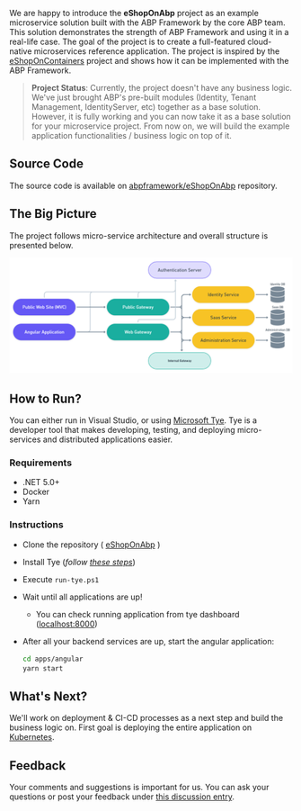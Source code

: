 We are happy to introduce the **eShopOnAbp** project as an example microservice solution built with the ABP Framework by the core ABP team. This solution demonstrates the strength of ABP Framework and using it in a real-life case. The goal of the project is to create a full-featured cloud-native microservices reference application. The project is inspired by the [eShopOnContainers](https://github.com/dotnet-architecture/eShopOnContainers) project and shows how it can be implemented with the ABP Framework.

> **Project Status**: Currently, the project doesn't have any business logic. We've just brought ABP's pre-built modules (Identity, Tenant Management, IdentityServer, etc) together as a base solution. However, it is fully working and you can now take it as a base solution for your microservice project. From now on, we will build the example application functionalities / business logic on top of it.

## Source Code

The source code is available on [abpframework/eShopOnAbp](https://github.com/abpframework/eShopOnAbp) repository.

## The Big Picture

The project follows micro-service architecture and overall structure is presented below.

![overall-solution.png](9eade951e022722ac39439fd971f14d1.png)

## How to Run?

You can either run in Visual Studio, or using [Microsoft Tye](https://github.com/dotnet/tye). Tye is a developer tool that makes developing, testing, and deploying micro-services and distributed applications easier.

 ### Requirements

- .NET 5.0+
- Docker
- Yarn

### Instructions

- Clone the repository ( [eShopOnAbp](https://github.com/abpframework/eShopOnAbp) )

- Install Tye (*follow [these steps](https://github.com/dotnet/tye/blob/main/docs/getting_started.md#installing-tye)*)

- Execute `run-tye.ps1`

- Wait until all applications are up!

  - You can check running application from tye dashboard ([localhost:8000](http://127.0.0.1:8000/))

- After all your backend services are up, start the angular application:

  ```bash
  cd apps/angular
  yarn start
  ```
  
## What's Next?

We'll work on deployment & CI-CD processes as a next step and build the business logic on. First goal is deploying the entire application on [Kubernetes](https://kubernetes.io/).

## Feedback

Your comments and suggestions is important for us. You can ask your questions or post your feedback under [this discussion entry](https://github.com/abpframework/abp/discussions/9536).
